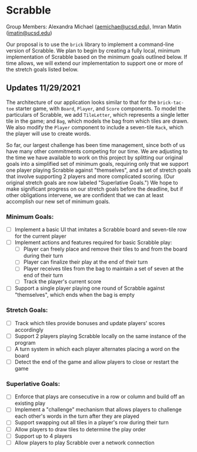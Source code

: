 # Scrabble

Group Members: Alexandra Michael (aemichae@ucsd.edu), Imran Matin (imatin@ucsd.edu)

Our proposal is to use the `brick` library to implement a command-line version of Scrabble.
We plan to begin by creating a fully local, minimum implementation of Scrabble based on the
minimum goals outlined below. If time allows, we will extend our implementation to support
one or more of the stretch goals listed below.

## Updates 11/29/2021

The architecture of our application looks similar to that for the `brick-tac-toe` starter game,
with `Board`, `Player`, and `Score` components. To model the particulars of Scrabble, we add
`TileLetter`, which represents a single letter tile in the game; and `Bag`, which models the
bag from which tiles are drawn. We also modify the `Player` component to include a seven-tile
`Rack`, which the player will use to create words.

So far, our largest challenge has been time management, since both of us have many other
commitments competing for our time. We are adjusting to the time we have available to work on this
project by splitting our original goals into a simplified set of minimum goals, requiring only
that we support one player playing Scrabble against "themselves", and a set of stretch goals
that involve supporting 2 players and more complicated scoring. (Our original stretch goals are
now labeled "Superlative Goals.") We hope to make significant progress on our stretch goals before
the deadline, but if other obligations intervene, we are confident that we can at least accomplish
our new set of minimum goals.

### Minimum Goals:
- [ ] Implement a basic UI that imitates a Scrabble board and seven-tile row for the current player
- [ ] Implement actions and features required for basic Scrabble play:
  - [ ] Player can freely place and remove their tiles to and from the board during their turn
  - [ ] Player can finalize their play at the end of their turn
  - [ ] Player receives tiles from the bag to maintain a set of seven at the end of their turn
  - [ ] Track the player's current score
- [ ] Support a single player playing one round of Scrabble against "themselves", which ends
  when the bag is empty

### Stretch Goals:
- [ ] Track which tiles provide bonuses and update players' scores accordingly
- [ ] Support 2 players playing Scrabble locally on the same instance of the program
- [ ] A turn system in which each player alternates placing a word on the board
- [ ] Detect the end of the game and allow players to close or restart the game

### Superlative Goals:
- [ ] Enforce that plays are consecutive in a row or column and build off an existing play
- [ ] Implement a "challenge" mechanism that allows players to challenge each other's words in
  the turn after they are played
- [ ] Support swapping out all tiles in a player's row during their turn
- [ ] Allow players to draw tiles to determine the play order
- [ ] Support up to 4 players
- [ ] Allow players to play Scrabble over a network connection
